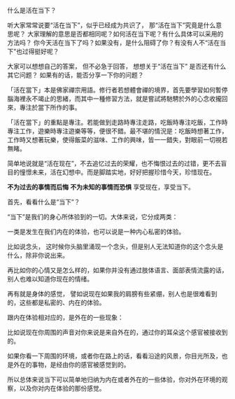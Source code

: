 什么是活在当下？

听大家常常说要“活在当下”，似乎已经成为共识了， 那“活在当下”究竟是什么意思呢？ 大家理解的意思是否都相同呢？如何活在当下呢？有什么具体可以采用的方法吗？ 你今天活在当下了吗？如果没有，是什么阻碍了你？有没有人不“活在当下”也过得挺好呢？  

大家可以想想自己的答案， 但不必急于回答， 想想关于“活在当下” 是否还有什么其它问题？ 如果有的话，能否分享一下你的问题？  



「活在當下」本是佛家禪宗用語。修行者若想體會禪的境界，首先要學習如何暫停腦海裡永不竭止的思緒，而其中一種修習方法，就是嘗試將馳騁於外的心念收攏回來，專注於當下所作的事。

「活在當下」的重點是專注。若能做到走路時專注走路，吃飯時專注吃飯，工作時專注工作，遊樂時專注遊樂等等，便很不錯。最不堪的情況是：吃飯時想著工作，工作時又想著玩樂，使得飯菜的滋味、工作的興味，皆一一錯失，對眼前一切視若無睹。

简单地说就是“活在现在”，不去追忆过去的荣耀，也不悔恨过去的过错，更不去盲目的憧憬未来，活在幻想中。而是脚踏实地，好好把握珍惜今天，珍惜现在。

**不为过去的事情而后悔**
**不为未知的事情而恐惧**
享受现在，享受当下。



首先，看看什么是“当下”？

“当下”是我们的身心所体验到的一切。大体来说，它分成两类：

一类是发生在我们内在的体验，也可以说是一种内心私密的体验。

比如说念头， 这时候你头脑里涌现一个念头，但是别人无法知道你的这个念头是什么，除非你说出来。

再比如你的心情又是怎么样的，如果你并没有通过肢体语言、面部表情流露的话，别人也难以知道你现在的情绪。

再有就是身体的感觉， 譬如说现在如果我的肩膀有些紧绷，别人也是很难看到的，这些都是私密的、内在的体验。

跟内在体验相对应的，是外在的一些现象：

比如说现在你周围的声音对你来说是来自外在的，通过你的耳朵这个感官被接收到的。

如果你看一下周围的环境，或者你在路上的话，看看沿途的风景，你目光所及，也是外在的事物，是经由你的感官被感觉到的。

所以总体来说当下可以简单地归纳为内在或者外在的一些体验，你对外在环境的观察，以及你对内在体验的那份感觉。